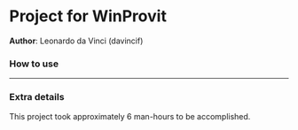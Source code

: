 # Project for WinProvit
**Author**: Leonardo da Vinci (davincif)

### How to use
<hr>

### Extra details
This project took approximately 6 man-hours to be accomplished.
